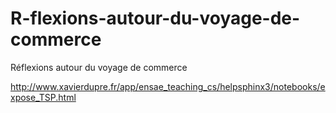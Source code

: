 # R-flexions-autour-du-voyage-de-commerce
Réflexions autour du voyage de commerce

http://www.xavierdupre.fr/app/ensae_teaching_cs/helpsphinx3/notebooks/expose_TSP.html
